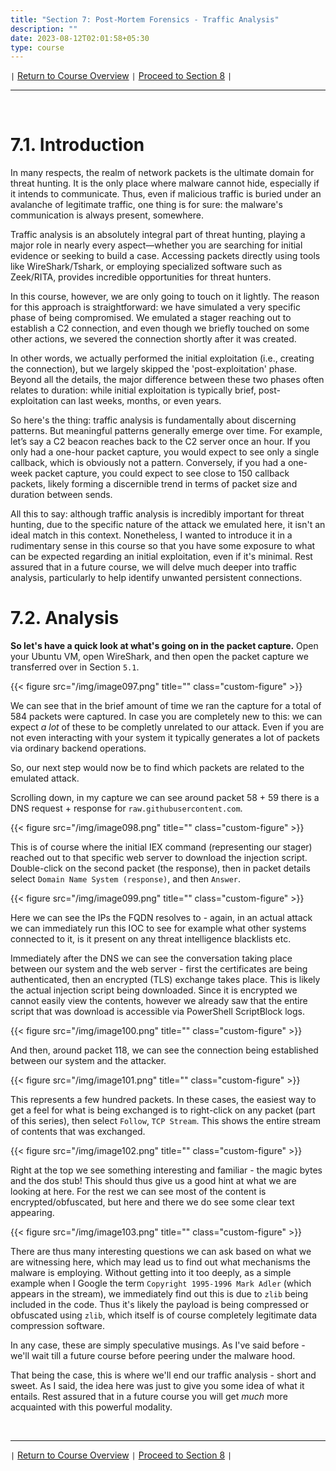 ```yaml
---
title: "Section 7: Post-Mortem Forensics - Traffic Analysis"
description: ""
date: 2023-08-12T02:01:58+05:30
type: course
---
```



`|` [Return to Course Overview](https://www.faanross.com/posts/course01/) `|` [Proceed to Section 8](https://www.faanross.com/course01/08_review/) `|`

***

&nbsp;  

# 7.1. Introduction

In many respects, the realm of network packets is the ultimate domain for threat hunting. It is the only place where malware cannot hide, especially if it intends to communicate. Thus, even if malicious traffic is buried under an avalanche of legitimate traffic, one thing is for sure: the malware's communication is always present, somewhere.

Traffic analysis is an absolutely integral part of threat hunting, playing a major role in nearly every aspect—whether you are searching for initial evidence or seeking to build a case. Accessing packets directly using tools like WireShark/Tshark, or employing specialized software such as Zeek/RITA, provides incredible opportunities for threat hunters.

In this course, however, we are only going to touch on it lightly. The reason for this approach is straightforward: we have simulated a very specific phase of being compromised. We emulated a stager reaching out to establish a C2 connection, and even though we briefly touched on some other actions, we severed the connection shortly after it was created.

In other words, we actually performed the initial exploitation (i.e., creating the connection), but we largely skipped the 'post-exploitation' phase. Beyond all the details, the major difference between these two phases often relates to duration: while initial exploitation is typically brief, post-exploitation can last weeks, months, or even years.

So here's the thing: traffic analysis is fundamentally about discerning patterns. But meaningful patterns generally emerge over time. For example, let’s say a C2 beacon reaches back to the C2 server once an hour. If you only had a one-hour packet capture, you would expect to see only a single callback, which is obviously not a pattern. Conversely, if you had a one-week packet capture, you could expect to see close to 150 callback packets, likely forming a discernible trend in terms of packet size and duration between sends.

All this to say: although traffic analysis is incredibly important for threat hunting, due to the specific nature of the attack we emulated here, it isn't an ideal match in this context. Nonetheless, I wanted to introduce it in a rudimentary sense in this course so that you have some exposure to what can be expected regarding an initial exploitation, even if it's minimal. Rest assured that in a future course, we will delve much deeper into traffic analysis, particularly to help identify unwanted persistent connections.

# 7.2. Analysis

**So let's have a quick look at what's going on in the packet capture.** Open your Ubuntu VM, open WireShark, and then open the packet capture we transferred over in Section `5.1`. 

{{< figure src="/img/image097.png" title="" class="custom-figure" >}}

We can see that in the brief amount of time we ran the capture for a total of 584 packets were captured. In case you are completely new to this: we can expect *a lot* of these to be completly unrelated to our attack. Even if you are not even interacting with your system it typically generates a lot of packets via ordinary backend operations.

So, our next step would now be to find which packets are related to the emulated attack. 

Scrolling down, in my capture we can see around packet 58 + 59 there is a DNS request + response for `raw.githubusercontent.com`.

{{< figure src="/img/image098.png" title="" class="custom-figure" >}}

This is of course where the initial IEX command (representing our stager) reached out to that specific web server to download the injection script. Double-click on the second packet (the response), then in packet details select `Domain Name System (response)`, and then `Answer`. 

{{< figure src="/img/image099.png" title="" class="custom-figure" >}}

Here we can see the IPs the FQDN resolves to - again, in an actual attack we can immediately run this IOC to see for example what other systems connected to it, is it present on any threat intelligence blacklists etc. 

Immediately after the DNS we can see the conversation taking place between our system and the web server - first the certificates are being authenticated, then an encrypted (TLS) exchange takes place. This is likely the actual injection script being downloaded. Since it is encrypted we cannot easily view the contents, however we already saw that the entire script that was download is accessible via PowerShell ScriptBlock logs. 

{{< figure src="/img/image100.png" title="" class="custom-figure" >}}

And then, around packet 118, we can see the connection being established between our system and the attacker. 

{{< figure src="/img/image101.png" title="" class="custom-figure" >}}

This represents a few hundred packets. In these cases, the easiest way to get a feel for what is being exchanged is to right-click on any packet (part of this series), then select `Follow`, `TCP Stream`. This shows the entire stream of contents that was exchanged. 

{{< figure src="/img/image102.png" title="" class="custom-figure" >}}

Right at the top we see something interesting and familiar - the magic bytes and the dos stub! This should thus give us a good hint at what we are looking at here. For the rest we can see most of the content is encrypted/obfuscated, but here and there we do see some clear text appearing.

{{< figure src="/img/image103.png" title="" class="custom-figure" >}}

There are thus many interesting questions we can ask based on what we are witnessing here, which may lead us to find out what mechanisms the malware is employing. Without getting into it too deeply, as a simple example when I Google the term `Copyright 1995-1996 Mark Adler` (which appears in the stream), we immediately find out this is due to `zlib` being included in the code. Thus it's likely the payload is being compressed or obfuscated using `zlib`, which itself is of course completely legitimate data compression software. 

In any case, these are simply speculative musings. As I've said before - we'll wait till a future course before peering under the malware hood. 

That being the case, this is where we'll end our traffic analysis - short and sweet. As I said, the idea here was just to give you some idea of what it entails. Rest assured that in a future course you will get *much* more acquainted with this powerful modality. 


&nbsp;  

***

`|` [Return to Course Overview](https://www.faanross.com/posts/course01/) `|` [Proceed to Section 8](https://www.faanross.com/course01/08_review/) `|`